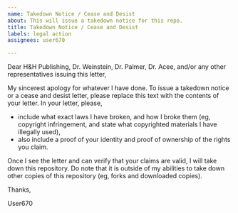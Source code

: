 ```yaml
---
name: Takedown Notice / Cease and Desist
about: This will issue a takedown notice for this repo.
title: Takedown Notice / Cease and Desist
labels: legal action
assignees: user670

---
```


Dear H&H Publishing, Dr. Weinstein, Dr. Palmer, Dr. Acee, and/or any other representatives issuing this letter,

My sincerest apology for whatever I have done. To issue a takedown notice or a cease and desist letter, please replace this text with the contents of your letter. In your letter, please,

- include what exact laws I have broken, and how I broke them (eg, copyright infringement, and state what copyrighted materials I have illegally used),
- also include a proof of your identity and proof of ownership of the rights you claim.

Once I see the letter and can verify that your claims are valid, I will take down this repository. Do note that it is outside of my abilities to take down other copies of this repository (eg, forks and downloaded copies).

Thanks,

User670
